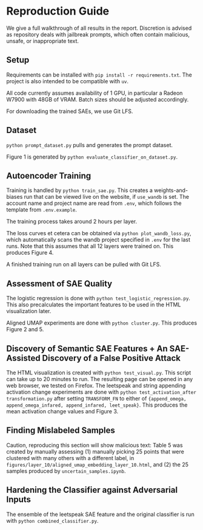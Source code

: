 # Reproduction Guide
We give a full walkthrough of all results in the report. Discretion is advised as repository deals with jailbreak prompts, which often contain malicious, unsafe, or inappropriate text.

## Setup
Requirements can be installed with `pip install -r requirements.txt`. The project is also intended to be compatible with `uv`.

All code currently assumes availability of 1 GPU, in particular a Radeon W7900 with 48GB of VRAM. Batch sizes should be adjusted accordingly.

For downloading the trained SAEs, we use Git LFS.

## Dataset
`python prompt_dataset.py` pulls and generates the prompt dataset. 

Figure 1 is generated by `python evaluate_classifier_on_dataset.py`.

## Autoencoder Training
Training is handled by `python train_sae.py`. This creates a weights-and-biases run that can be viewed live on the website, if `use_wandb` is set. The account name and project name are read from `.env`, which follows the template from `.env.example`.

The training process takes around 2 hours per layer.

The loss curves et cetera can be obtained via `python plot_wandb_loss.py`, which automatically scans the wandb project specified in `.env` for the last runs. Note that this assumes that all 12 layers were trained on. This produces Figure 4.

A finished training run on all layers can be pulled with Git LFS.

## Assessment of SAE Quality
The logistic regression is done with `python test_logistic_regression.py`. This also precalculates the important features to be used in the HTML visualization later.

Aligned UMAP experiments are done with `python cluster.py`. This produces Figure 2 and 5. 

## Discovery of Semantic SAE Features + An SAE-Assisted Discovery of a False Positive Attack
The HTML visualization is created with `python test_visual.py`. This script can take up to 20 minutes to run. The resulting page can be opened in any web browser, we tested on Firefox. The leetspeak and string appending activation change experiments are done with `python test_activation_after transformation.py` after setting `TRANSFORM_FN` to either of `{append_omega, append_omega_infared, append_infared, leet_speak}`. This produces the mean activation change values and Figure 3.

## Finding Mislabeled Samples
Caution, reproducing this section will show malicious text: Table 5 was created by manually assessing (1) manually picking 25 points that were clustered with many others with a different label, in `figures/layer_10/aligned_umap_embedding_layer_10.html`, and (2) the 25 samples produced by `uncertain_samples.ipynb`.

## Hardening the Classifier against Adversarial Inputs 
The ensemble of the leetspeak SAE feature and the original classifier is run with `python combined_classifier.py`. 


